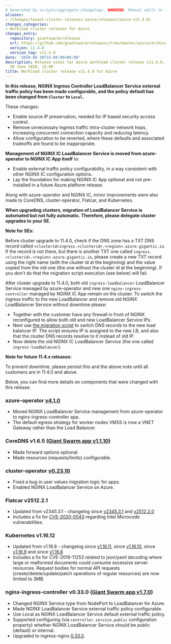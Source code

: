```yaml
---
# Generated by scripts/aggregate-changelogs. WARNING: Manual edits to this files will be overwritten.
aliases:
- /changes/tenant-cluster-releases-azure/releases/azure-v11.4.0/
changes_categories:
- Workload cluster releases for Azure
changes_entry:
  repository: giantswarm/releases
  url: https://github.com/giantswarm/releases/tree/master/azure/archived/v11.4.0
  version: 11.4.0
  version_tag: v11.4.0
date: '2020-06-30T15:00:00+00:00'
description: Release notes for Azure workload cluster release v11.4.0, published on
  30 June 2020, 15:00
title: Workload cluster release v11.4.0 for Azure
---
```


**In this release, NGINX Ingress Controller LoadBalancer Service external traffic policy has been made configurable, and the policy default has been changed from `Cluster` to `Local`.**

These changes:

- Enable source IP preservation, needed for IP based security access control.
- Remove unnecessary ingress traffic intra-cluster network hops, increasing concurrent connection capacity and reducing latency.
- Allow configuration to be reverted, where these defaults and associated tradeoffs are found to be inappropriate.

**Management of NGINX IC LoadBalancer Service is moved from azure-operator to NGINX IC App itself** to:

- Enable external traffic policy configurability, in a way consistent with other NGINX IC configuration options.
- Lay the foundation for making NGINX IC App optional and not pre-installed in a future Azure platform release.

Along with azure-operator and NGINX IC, minor improvements were also made to CoreDNS, cluster-operator, Flatcar, and Kubernetes.

**When upgrading clusters, migration of LoadBalancer Service is automated but not fully automatic. Therefore, please delegate cluster upgrades to your SE.**

**Note for SEs:**  

Before cluster upgrade to 11.4.0, check if the DNS zone has a TXT DNS record called `<clusterid>ingress.<clusterid>.<region>.azure.gigantic.io`.
If the record is not there, but there is another TXT one called `ingress.<clusterid>.<region>.azure.gigantic.io`, please create a new TXT record using the right name 
(with the cluster id at the beginning) and the value copied from the old one (the one without the cluster id at the beginning).
If you don't do that the migration script execution (see below) will fail.

After cluster upgrade to 11.4.0, both old `ingress-loadbalancer` LoadBalancer Service managed by azure-operator and new one `nginx-ingress-controller` managed by NGINX IC App remain on the cluster. To switch the ingress traffic to the new LoadBalancer and remove old NGINX LoadBalancer Service without downtime please:

- Together with the customer have any firewall in front of NGINX reconfigured to allow both old and new LoadBalancer Service IPs.
- Next use [the migration script](https://github.com/giantswarm/azure-operator/blob/master/scripts/migrate-nginx-ingress-controller.sh) to switch DNS records to the new load balancer IP. The script ensures IP is assigned to the new LB, and also that the cluster DNS records resolve to it instead of old IP.
- Now delete the old NGINX IC LoadBalancer Service (the one called `ingress-loadbalancer`).  

**Note for future 11.4.x releases:**  

To prevent downtime, please persist this and the above note until all customers are in 11.4.0 and above.  

Below, you can find more details on components that were changed with this release.  

### azure-operator [v4.1.0](https://github.com/giantswarm/azure-operator/blob/v4.1.0/CHANGELOG.md#410---2020-06-24)

- Moved NGINX LoadBalancer Service management from azure-operator to nginx-ingress-controller app.
- The default egress strategy for worker nodes VMSS is now a VNET Gateway rather than the Load Balancer.

### CoreDNS v1.6.5 ([Giant Swarm app v1.1.10](https://github.com/giantswarm/coredns-app/blob/master/CHANGELOG.md#v1110-2020-06-29))

- Made forward options optional.
- Made resources (requests/limits) configurable.

### cluster-operator [v0.23.10](https://github.com/giantswarm/cluster-operator/releases/tag/v0.23.10)

- Fixed a bug in user values migration logic for apps.
- Enabled NGINX LoadBalancer Service on Azure.

### Flatcar v2512.2.1
- Updated from v2345.3.1 - 
changelog since [v2345.3.1](https://www.flatcar-linux.org/releases/#release-2512.2.0) and [v2512.2.0](https://www.flatcar-linux.org/releases/#release-2512.2.1)
- Includes a fix for [CVE-2020-0543](https://cve.mitre.org/cgi-bin/cvename.cgi?name=CVE-2020-0543) regarding Intel Microcode vulnerabilities.

### Kubernetes v1.16.12
- Updated from v1.16.8 - 
changelog since [v1.16.11](https://github.com/kubernetes/kubernetes/blob/master/CHANGELOG/CHANGELOG-1.16.md#changelog-since-v11611-1),
since [v1.16.10](https://github.com/kubernetes/kubernetes/blob/master/CHANGELOG/CHANGELOG-1.16.md#changelog-since-v11610),
since [v1.16.9](https://github.com/kubernetes/kubernetes/blob/master/CHANGELOG/CHANGELOG-1.16.md#changelog-since-v1169) and
since [v1.16.8](https://github.com/kubernetes/kubernetes/blob/master/CHANGELOG/CHANGELOG-1.16.md#changelog-since-v1168)
- Includes a fix for CVE-2019-11253 related to json/yaml decoding where large or malformed documents could consume excessive server resources. Request bodies for normal API requests (create/delete/update/patch operations of regular resources) are now limited to 3MB.

### nginx-ingress-controller v0.33.0 ([Giant Swarm app v1.7.0](https://github.com/giantswarm/nginx-ingress-controller-app/blob/master/CHANGELOG.md#v170-2020-06-23))

- Changed NGINX Service type from NodePort to LoadBalancer for Azure.
- Made NGINX LoadBalancer Service external traffic policy configurable.
- Use Local as NGINX LoadBalancer Service default external traffic policy.
- Supported configuring (via `controller.service.public` configuration property) whether NGINX LoadBalancer Service should be public (default) or internal.
- Upgraded to ingress-nginx [0.33.0](https://github.com/kubernetes/ingress-nginx/blob/master/Changelog.md#0330).
